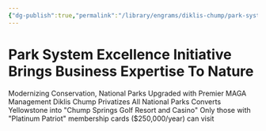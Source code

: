 ```yaml
---
{"dg-publish":true,"permalink":"/library/engrams/diklis-chump/park-system-excellence-initiative-brings-business-expertise-to-nature/","tags":["DC/Global-Destruction","DC/AS1"]}
---
```


# Park System Excellence Initiative Brings Business Expertise To Nature
Modernizing Conservation, National Parks Upgraded with Premier MAGA Management
Diklis Chump Privatizes All National Parks
   Converts Yellowstone into "Chump Springs Golf Resort and Casino"
   Only those with "Platinum Patriot" membership cards ($250,000/year) can visit
